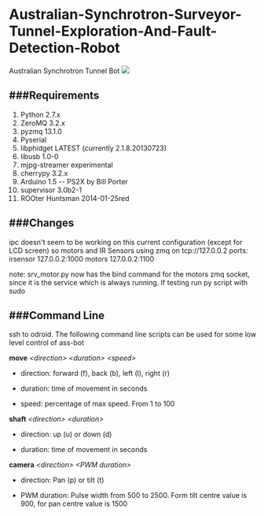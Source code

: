 Australian-Synchrotron-Surveyor-Tunnel-Exploration-And-Fault-Detection-Robot
=======

Australian Synchrotron Tunnel Bot
![](https://raw.github.com/AustralianSynchrotron/Australian-Synchrotron-Surveyor-Tunnel-Exploration-And-Fault-Detection-Robot/master/drawings/logos/RoboDonkey.png)

###Requirements
------------

1. Python 2.7.x
2. ZeroMQ 3.2.x
3. pyzmq  13.1.0
4. Pyserial
5. libphidget LATEST (currently 2.1.8.20130723)
6. libusb 1.0-0
7. mjpg-streamer experimental
8. cherrypy 3.2.x
9. Arduino 1.5
-- PS2X by Bill Porter
10. supervisor 3.0b2-1
11. ROOter Huntsman 2014-01-25red


###Changes
-------

ipc doesn't seem to be working on this current configuration (except for LCD screen) so motors and IR Sensors using zmq on tcp://127.0.0.2
ports:
irsensor 127.0.0.2:1000
motors 127.0.0.2:1100


note: srv_motor.py now has the bind command for the motors zmq socket, since it is the service which is always running. If testing run py script with sudo

###Command Line
--------

ssh to odroid. The following command line scripts can be used for some low level control of ass-bot

**move** *\<direction\> \<duration\> \<speed\>*

* direction: forward (f), back (b), left (l), right (r)

* duration: time of movement in seconds

* speed: percentage of max speed. From 1 to 100

**shaft** *\<direction\> \<duration\>*

* direction: up (u) or down (d)

* duration: time of movement in seconds

**camera** *\<direction\> \<PWM duration\>*

* direction: Pan (p) or tilt (t)

* PWM duration: Pulse width from 500 to 2500. Form tilt centre value is 900, for pan centre value is 1500
